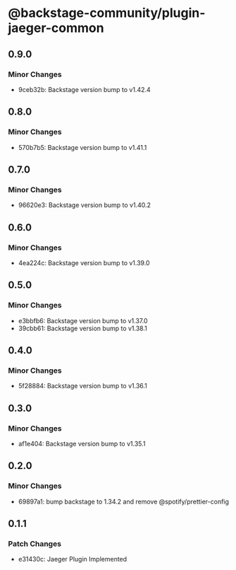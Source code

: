 # @backstage-community/plugin-jaeger-common

## 0.9.0

### Minor Changes

- 9ceb32b: Backstage version bump to v1.42.4

## 0.8.0

### Minor Changes

- 570b7b5: Backstage version bump to v1.41.1

## 0.7.0

### Minor Changes

- 96620e3: Backstage version bump to v1.40.2

## 0.6.0

### Minor Changes

- 4ea224c: Backstage version bump to v1.39.0

## 0.5.0

### Minor Changes

- e3bbfb6: Backstage version bump to v1.37.0
- 39cbb61: Backstage version bump to v1.38.1

## 0.4.0

### Minor Changes

- 5f28884: Backstage version bump to v1.36.1

## 0.3.0

### Minor Changes

- af1e404: Backstage version bump to v1.35.1

## 0.2.0

### Minor Changes

- 69897a1: bump backstage to 1.34.2 and remove @spotify/prettier-config

## 0.1.1

### Patch Changes

- e31430c: Jaeger Plugin Implemented
